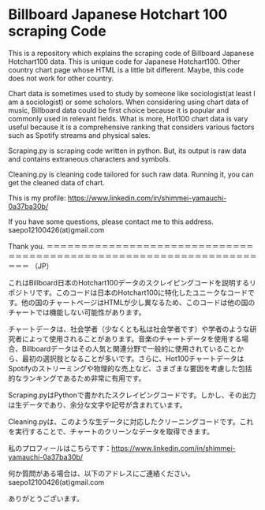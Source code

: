 # Billboard Japanese Hotchart 100 scraping Code

 This is a repository which explains the scraping code of Billboard Japanese Hotchart100 data. This is unique code for Japanese Hotchart100. Other country chart page whose HTML is a little bit different. Maybe, this code does not work for other country.
 
 Chart data is sometimes used to study by someone like sociologist(at least I am a sociologist) or some scholors.
 When considering using chart data of music, Billboard data could be first choice because it is popular and commonly used in relevant fields. What is more, Hot100 chart data is vary useful because it is a comprehensive ranking that considers various factors such as Spotify streams and physical sales.

 Scraping.py is scraping code written in python. But, its output is raw data and contains extraneous characters and symbols.
 
 Cleaning.py is cleaning code tailored for such raw data. Running it, you can get the cleaned data of chart.

 This is my profile: https://www.linkedin.com/in/shimmei-yamauchi-0a37ba30b/
 
  If you have some questions, please contact me to this address. saepo12100426(at)gmail.com

  Thank you.
＝＝＝＝＝＝＝＝＝＝＝＝＝＝＝＝＝＝＝＝＝＝＝＝＝＝＝＝＝＝＝＝＝＝＝＝＝＝＝＝＝＝＝＝＝＝＝＝＝＝＝＝＝＝＝＝＝＝＝＝＝＝＝＝＝＝＝＝＝
（JP）

これはBillboard日本のHotchart100データのスクレイピングコードを説明するリポジトリです。このコードは日本のHotchart100に特化したユニークなコードです。他の国のチャートページはHTMLが少し異なるため、このコードは他の国のチャートでは機能しない可能性があります。

チャートデータは、社会学者（少なくとも私は社会学者です）や学者のような研究者によって使用されることがあります。音楽のチャートデータを使用する場合、Billboardデータはその人気と関連分野で一般的に使用されていることから、最初の選択肢となることが多いです。さらに、Hot100チャートデータはSpotifyのストリーミングや物理的な売上など、さまざまな要因を考慮した包括的なランキングであるため非常に有用です。

Scraping.pyはPythonで書かれたスクレイピングコードです。しかし、その出力は生データであり、余分な文字や記号が含まれています。

Cleaning.pyは、このような生データに対応したクリーニングコードです。これを実行することで、チャートのクリーンなデータを取得できます。

私のプロフィールはこちらです：https://www.linkedin.com/in/shimmei-yamauchi-0a37ba30b/

何か質問がある場合は、以下のアドレスにご連絡ください。saepo12100426(at)gmail.com

ありがとうございます。


